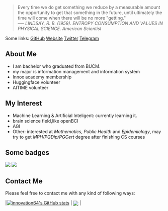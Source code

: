 
> Every time we do get something we reduce by a measurable amount the opportunity to get that something in the future, until ultimately the time will come when there will be no more "getting."  
> ── *LINDSAY, R. B. (1959). ENTROPY CONSUMPTION AND VALUES IN PHYSICAL SCIENCE. American Scientist*

Some links:
[GitHub](https://github.com/innovation64)
[Website](https://davenger.top)
[Twitter](https://twitter.com/innovation641)
[Telegram](https://t.me/Tianfeng64)

## About Me

- I am bachelor who graduated from BUCM.
- my major is information management and information system
- Innox academy membership
- Huggingface volunteer
- AITIME volunteer


## My Interest

- Machine Learning & Artificial Inteligent: currently learning it.
- brain science field,like openBCI
- AGI
- Other: interested at _Mathematics_, _Public Health_ and _Epidemiology_, may try to get _MPH/PGDip/PGCert_ degree after finishing CS courses

## Some badges

![](https://skillicons.dev/icons?i=arduino,raspberrypi,azure,github,twitter,cloudflare,linux,dotnet,cs,go,java,qt,powershell,bash,c,ts,visualstudio,idea,vscode,vim,neovim,docker,postgres,mysql,nginx,postman,redis,git,github,githubactions)
![](https://www.codewars.com/users/innovation64/badges/large)

## Contact Me

Please feel free to contact me with any kind of following ways:


|[![innovation64's GitHub stats](https://github-readme-stats.vercel.app/api?username=innovation64)](https://github.com/anuraghazra/github-readme-stats) | <a href="https://github.com/innovation64"><img align="center" src="https://github-readme-stats.vercel.app/api/top-langs/?username=innovation64&layout=compact&langs_count=6&exclude_repo=undergrad&theme=buefy&hide_border=true" /></a> |

